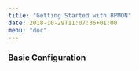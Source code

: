```yaml
---
title: "Getting Started with BPMON"
date: 2018-10-29T11:07:36+01:00
menu: "doc"
---
```


### Basic Configuration
